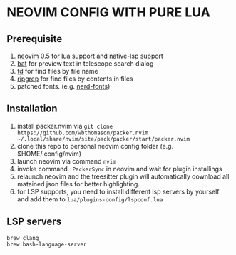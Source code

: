 # NEOVIM CONFIG WITH PURE LUA

## Prerequisite

1. [neovim](https://github.com/neovim/neovim) 0.5 for lua support and native-lsp support
2. [bat](https://github.com/sharkdp/bat) for preview text in telescope search dialog
3. [fd](https://github.com/sharkdp/fd) for find files by file name
4. [ripgrep](https://github.com/BurntSushi/ripgrep) for find files by contents in files
5. patched fonts. (e.g. [nerd-fonts](https://github.com/ryanoasis/nerd-fonts))

## Installation

1. install packer.nvim via `git clone https://github.com/wbthomason/packer.nvim ~/.local/share/nvim/site/pack/packer/start/packer.nvim`
2. clone this repo to personal neovim config folder (e.g. $HOME/.config/nvim)
3. launch neovim via command `nvim`
4. invoke command `:PackerSync` in neovim and wait for plugin installings
5. relaunch neovim and the treesitter plugin will automatically download all matained json files for better highlighting.
6. for LSP supports, you need to install different lsp servers by yourself and add them to `lua/plugins-config/lspconf.lua`

## LSP servers

```shell
brew clang
brew bash-language-server
```

